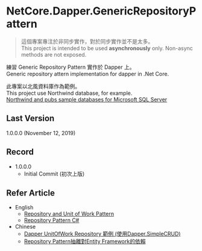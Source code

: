 # NetCore.Dapper.GenericRepositoryPattern
> 這個專案專注於非同步實作，對於同步實作並不是太多。  
> This project is intended to be used **asynchronously** only. Non-async methods are not exposed.  

練習 Generic Repository Pattern 實作於 Dapper 上。  
Generic repository attern implementation for dapper in .Net Core.  

此專案以北風資料庫作為範例。  
This project use Northwind database, for example.  
[Northwind and pubs sample databases for Microsoft SQL Server](https://github.com/microsoft/sql-server-samples/tree/master/samples/databases/northwind-pubs)
## Last Version
1.0.0.0 (November 12, 2019)
## Record
* 1.0.0.0
  * Initial Commit (初次上版) 
## Refer Article
* English
  * [Repository and Unit of Work Pattern](https://www.programmingwithwolfgang.com/repository-and-unit-of-work-pattern/)  
  * [Repository Pattern C#](https://kudchikarsk.com/repository-pattern-csharp/)  
* Chinese
  * [Dapper UnitOfWork Repository 範例 (使用Dapper.SimpleCRUD)](http://gn870988-blog.logdown.com/posts/7816198-example-of-c-dapper-unitofwork-repository-using-dappersimplecrud)
  * [Repository Pattern抽離對Entity Framework的依賴](https://ithelp.ithome.com.tw/articles/10157484)  
